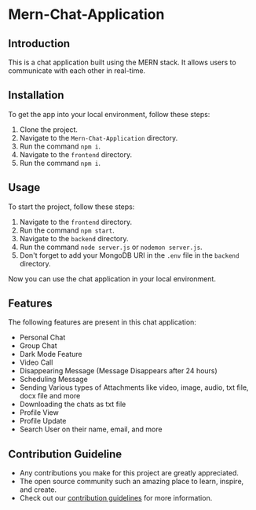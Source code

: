 # Mern-Chat-Application

## Introduction

This is a chat application built using the MERN stack. It allows users to communicate with each other in real-time.

## Installation

To get the app into your local environment, follow these steps:

1. Clone the project.
2. Navigate to the `Mern-Chat-Application` directory.
3. Run the command `npm i`.
4. Navigate to the `frontend` directory.
5. Run the command `npm i`.

## Usage

To start the project, follow these steps:

1. Navigate to the `frontend` directory.
2. Run the command `npm start`.
3. Navigate to the `backend` directory.
4. Run the command `node server.js` or `nodemon server.js`.
5. Don't forget to add your MongoDB URI in the `.env` file in the `backend` directory.

Now you can use the chat application in your local environment.

## Features

The following features are present in this chat application:

- Personal Chat
- Group Chat
- Dark Mode Feature
- Video Call
- Disappearing Message (Message Disappears after 24 hours)
- Scheduling Message
- Sending Various types of Attachments like video, image, audio, txt file, docx file and more
- Downloading the chats as txt file
- Profile View
- Profile Update
- Search User on their name, email, and more

## Contribution Guideline
- Any contributions you make for this project are greatly appreciated.
- The open source community such an amazing place to learn, inspire, and create.
- Check out our [contribution guidelines](CONTRIBUTING.md) for more information.
